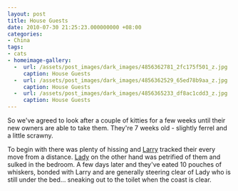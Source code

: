 ```yaml
---
layout: post
title: House Guests
date: 2010-07-30 21:25:23.000000000 +08:00
categories:
- China
tags:
- cats
- homeimage-gallery:
  -  url: /assets/post_images/dark_images/4856362781_2fc175f501_z.jpg
     caption: House Guests
  -  url: /assets/post_images/dark_images/4856362529_65ed78b9aa_z.jpg
     caption: House Guests
  -  url: /assets/post_images/dark_images/4856365233_df8ac1cdd3_z.jpg
     caption: House Guests
---
```

So we've agreed to look after a couple of kitties for a few weeks until their new owners are able to take them. They're 7 weeks old - slightly ferrel and a little scrawny.

To begin with there was plenty of hissing and <a href="http://www.triplefivedrew.com/introducing-larry/">Larry</a> tracked their every move from a distance. <a href="http://www.triplefivedrew.com/introducing-lady/">Lady</a> on the other hand was petrified of them and sulked in the bedroom. A few days later and they've eated 10 pouches of whiskers, bonded with Larry and are generally steering clear of Lady who is still under the bed... sneaking out to the toilet when the coast is clear.

